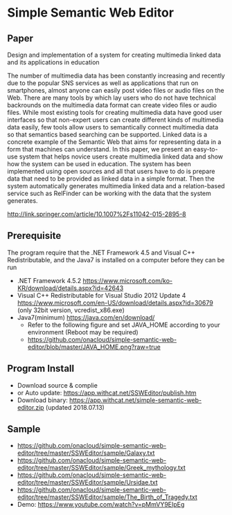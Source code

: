# Simple Semantic Web Editor


## Paper

Design and implementation of a system for creating multimedia linked data and its applications in education 

The number of multimedia data has been constantly increasing and recently due to the popular SNS services as well as applications that run on smartphones, almost anyone can easily post video files or audio files on the Web. There are many tools by which lay users who do not have technical backrounds on the multimedia data format can create video files or audio files. While most existing tools for creating multimedia data have good user interfaces so that non-expert users can create different kinds of multimedia data easily, few tools allow users to semantically connect multimedia data so that semantics based searching can be supported. Linked data is a concrete example of the Semantic Web that aims for representing data in a form that machines can understand. In this paper, we present an easy-to-use system that helps novice users create multimedia linked data and show how the system can be used in education. The system has been implemented using open sources and all that users have to do is prepare data that need to be provided as linked data in a simple format. Then the system automatically generates multimedia linked data and a relation-based service such as RelFinder can be working with the data that the system generates. 

http://link.springer.com/article/10.1007%2Fs11042-015-2895-8


## Prerequisite 

The program require that the .NET Framework 4.5 and Visual C++ Redistributable, and the Java7 is installed on a computer before they can be run 

* .NET Framework 4.5.2 https://www.microsoft.com/ko-KR/download/details.aspx?id=42643
* Visual C++ Redistributable for Visual Studio 2012 Update 4 https://www.microsoft.com/en-US/download/details.aspx?id=30679 (only 32bit version, vcredist_x86.exe) 
* Java7(minimum) https://java.com/en/download/ 
  - Refer to the following figure and set JAVA_HOME according to your environment (Reboot may be required)
  - https://github.com/onacloud/simple-semantic-web-editor/blob/master/JAVA_HOME.png?raw=true 

## Program Install

* Download source & complie 
* or Auto update: https://app.withcat.net/SSWEditor/publish.htm 
* Download binary: https://app.withcat.net/simple-semantic-web-editor.zip (updated 2018.07.13)

## Sample 

* https://github.com/onacloud/simple-semantic-web-editor/tree/master/SSWEditor/sample/Galaxy.txt 
* https://github.com/onacloud/simple-semantic-web-editor/tree/master/SSWEditor/sample/Greek_mythology.txt 
* https://github.com/onacloud/simple-semantic-web-editor/tree/master/SSWEditor/sample/Ursidae.txt 
* https://github.com/onacloud/simple-semantic-web-editor/tree/master/SSWEditor/sample/The_Birth_of_Tragedy.txt 
* Demo: https://www.youtube.com/watch?v=pMmVY9EIpEg

